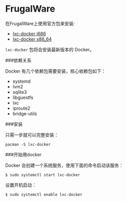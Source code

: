 FrugalWare
===

在FrugalWare上使用官方包来安装:

- [lxc-docker i686](http://www.frugalware.org/packages/200141)
- [lxc-docker x86_64](http://www.frugalware.org/packages/200130)

`lxc-docker` 包将会安装最新版本的 Docker。

###依赖关系

Docker 有几个依赖包需要安装，核心依赖包如下：

- systemd
- lvm2
- sqlite3
- libguestfs
- lxc
- iproute2
- bridge-utils

###安装

只需一步就可以完整安装：

	pacman -S lxc-docker


###开始用docker

Docker 会创建一个系统服务，使用下面的命令启动该服务：

	$ sudo systemctl start lxc-docker

设置开机启动：

	$ sudo systemctl enable lxc-docker